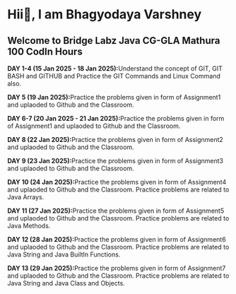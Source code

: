 <h1>Hii👋, I am Bhagyodaya Varshney</h1>
<h2>Welcome to Bridge Labz Java CG-GLA Mathura 100 CodIn Hours</h2>

<p><b>DAY 1-4 (15 Jan 2025 - 18 Jan 2025):</b>Understand the concept of GIT, GIT BASH and GITHUB and Practice the GIT Commands and Linux Command also.</p>
<p><b>DAY 5 (19 Jan 2025):</b>Practice the problems given in form of Assignment1 and uplaoded to Github and the Classroom.</p>
<p><b>DAY 6-7 (20 Jan 2025 - 21 Jan 2025):</b>Practice the problems given in form of Assignment1 and uplaoded to Github and the Classroom.</p>
<p><b>DAY 8 (22 Jan 2025):</b>Practice the problems given in form of Assignment2 and uplaoded to Github and the Classroom.</p>
<p><b>DAY 9 (23 Jan 2025):</b>Practice the problems given in form of Assignment3 and uplaoded to Github and the Classroom.</p>
<p><b>DAY 10 (24 Jan 2025):</b>Practice the problems given in form of Assignment4 and uplaoded to Github and the Classroom. Practice problems are related to Java Arrays.</p>
<p><b>DAY 11 (27 Jan 2025):</b>Practice the problems given in form of Assignment5 and uplaoded to Github and the Classroom. Practice problems are related to Java Methods.</p>
<p><b>DAY 12 (28 Jan 2025):</b>Practice the problems given in form of Assignment6 and uplaoded to Github and the Classroom. Practice problems are related to Java String and Java BuiltIn Functions.</p>
<p><b>DAY 13 (29 Jan 2025):</b>Practice the problems given in form of Assignment7 and uplaoded to Github and the Classroom. Practice problems are related to Java String and Java Class and Objects.</p>
